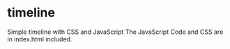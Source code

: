 # timeline
Simple timeline with CSS and JavaScript
The JavaScript Code and CSS are in index.html included. 
